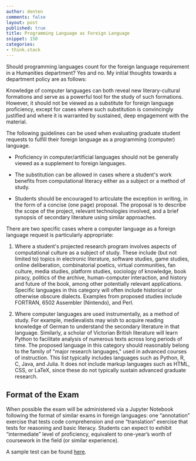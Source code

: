 ```yaml
---
author: denten
comments: false
layout: post
published: true
title: Programming Language as Foreign Language
snippet: 150
categories:
- think.stack
---
```


Should programming languages count for the foreign language requirement in a
Humanities department? Yes and no. My initial thoughts towards a department
policy are as follows:

Knowledge of computer languages can both reveal new literary-cultural
formations and serve as a powerful tool for the study of such formations.
However, it should not be viewed as a substitute for foreign language
proficiency, except for cases where such substitution is convincingly
justified and where it is warranted by sustained, deep engagement with the
material.

The following guidelines can be used when evaluating graduate student requests
to fulfill their foreign language as a programming (computer) language.

- Proficiency in computer/artificial languages should not be generally viewed
  as a supplement to foreign languages.

- The substitution can be allowed in cases where a student's work benefits
  from computational literacy either as a subject or a method of study.

- Students should be encouraged to articulate the exception in writing, in the
  form of a concise (one page) proposal. The proposal is to describe the scope
of the project, relevant technologies involved, and a brief synopsis of
secondary literature using similar approaches.

There are two specific cases where a computer language as a foreign language
request is particularly appropriate:

1. Where a student's projected research program involves aspects of
   computational culture as a subject of study. These include (but not limited
to) topics in electronic literature, software studies, game studies, online
deliberation, combinatorial poetics, virtual communities, fan culture, media
studies, platform studies, sociology of knowledge, book piracy, politics of
the archive, human-computer interaction, and history and future of the book,
among other potentially relevant applications. Specific languages in this
category will often include historical or otherwise obscure dialects. Examples
from proposed studies include FORTRAN, 6502 Assembler (Nintendo), and Perl.

2. Where computer languages are used instrumentally, as a method of study. For
   example, medievalists may wish to acquire reading knowledge of German to
understand the secondary literature in that language. Similarly, a scholar of
Victorian British literature will learn Python to facilitate analysis of
numerous texts across long periods of time. The proposed language in this
category should reasonably belong to the family of "major research languages,"
used in advanced courses of instruction. This list typically includes
languages such as Python, R, C, Java, and Julia. It does not include markup
languages such as HTML, CSS, or LaTeX, since these do not typically sustain
advanced graduate research.

## Format of the Exam

When possible the exam will be administered via a Jupyter Notebook following
the format of similar exams in foreign languages: one “annotation” exercise
that tests code comprehension and one “translation” exercise that tests for
reasoning and basic literacy. Students can expect to exhibit “intermediate”
level of proficiency, equivalent to one-year’s worth of coursework in the
field (or similar experience).

A sample test can be found
[here](https://github.com/denten/python-language-exam/blob/master/english-python-exam-sample.ipynb).
